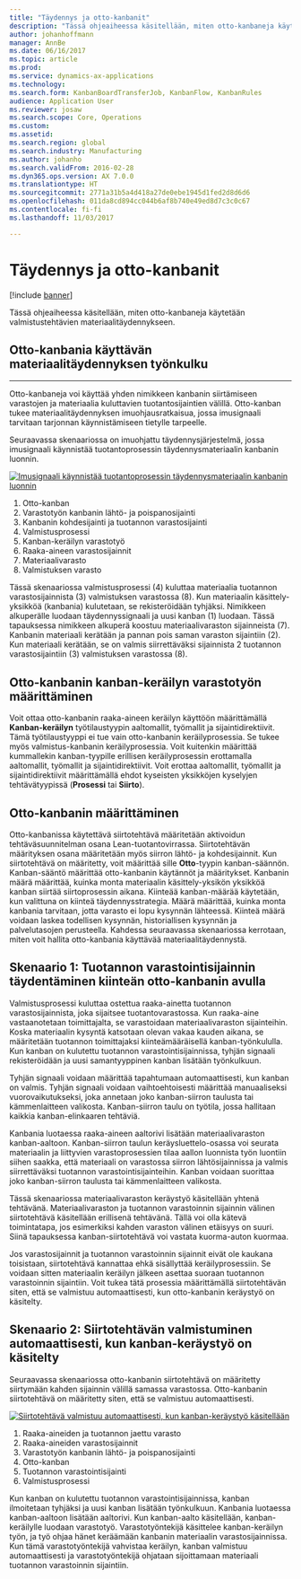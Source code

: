 ```yaml
---
title: "Täydennys ja otto-kanbanit"
description: "Tässä ohjeaiheessa käsitellään, miten otto-kanbaneja käytetään valmistustehtävien materiaalitäydennykseen."
author: johanhoffmann
manager: AnnBe
ms.date: 06/16/2017
ms.topic: article
ms.prod: 
ms.service: dynamics-ax-applications
ms.technology: 
ms.search.form: KanbanBoardTransferJob, KanbanFlow, KanbanRules
audience: Application User
ms.reviewer: josaw
ms.search.scope: Core, Operations
ms.custom: 
ms.assetid: 
ms.search.region: global
ms.search.industry: Manufacturing
ms.author: johanho
ms.search.validFrom: 2016-02-28
ms.dyn365.ops.version: AX 7.0.0
ms.translationtype: HT
ms.sourcegitcommit: 2771a31b5a4d418a27de0ebe1945d1fed2d8d6d6
ms.openlocfilehash: 011da8cd894cc044b6af8b740e49ed8d7c3c0c67
ms.contentlocale: fi-fi
ms.lasthandoff: 11/03/2017

---
```


# <a name="replenishment-with-withdrawal-kanbans"></a>Täydennys ja otto-kanbanit

[!include [banner](../includes/banner.md)]

Tässä ohjeaiheessa käsitellään, miten otto-kanbaneja käytetään valmistustehtävien materiaalitäydennykseen.

## <a name="workflow-for-material-replenishment-that-uses-the-withdrawal-kanban"></a>Otto-kanbania käyttävän materiaalitäydennyksen työnkulku
-------------------------------------------------------------------

Otto-kanbaneja voi käyttää yhden nimikkeen kanbanin siirtämiseen varastojen ja materiaalia kuluttavien tuotantosijaintien välillä. Otto-kanban tukee materiaalitäydennyksen imuohjausratkaisua, jossa imusignaali tarvitaan tarjonnan käynnistämiseen tietylle tarpeelle. 

Seuraavassa skenaariossa on imuohjattu täydennysjärjestelmä, jossa imusignaali käynnistää tuotantoprosessin täydennysmateriaalin kanbanin luonnin. 

[![Imusignaali käynnistää tuotantoprosessin täydennysmateriaalin kanbanin luonnin](./media/material-replenishment-with-withdrawal-kanban.png)](./media/material-replenishment-with-withdrawal-kanban.png)

1.  Otto-kanban
2.  Varastotyön kanbanin lähtö- ja poispanosijainti
3.  Kanbanin kohdesijainti ja tuotannon varastosijainti
4.  Valmistusprosessi
5.  Kanban-keräilyn varastotyö
6.  Raaka-aineen varastosijainnit
7.  Materiaalivarasto
8.  Valmistuksen varasto

Tässä skenaariossa valmistusprosessi (4) kuluttaa materiaalia tuotannon varastosijainnista (3) valmistuksen varastossa (8). Kun materiaalin käsittely-yksikköä (kanbania) kulutetaan, se rekisteröidään tyhjäksi. Nimikkeen alkuperälle luodaan täydennyssignaali ja uusi kanban (1) luodaan. Tässä tapauksessa nimikkeen alkuperä koostuu materiaalivaraston sijainneista (7). Kanbanin materiaali kerätään ja pannan pois saman varaston sijaintiin (2). Kun materiaali kerätään, se on valmis siirrettäväksi sijainnista 2 tuotannon varastosijaintiin (3) valmistuksen varastossa (8).

## <a name="configure-warehouse-work-for-kanban-picking-for-the-withdrawal-kanban"></a>Otto-kanbanin kanban-keräilyn varastotyön määrittäminen

Voit ottaa otto-kanbanin raaka-aineen keräilyn käyttöön määrittämällä **Kanban-keräilyn** työtilaustyypin aaltomallit, työmallit ja sijaintidirektiivit. Tämä työtilaustyyppi ei tue vain otto-kanbanin keräilyprosessia. Se tukee myös valmistus-kanbanin keräilyprosessia. Voit kuitenkin määrittää kummallekin kanban-tyypille erillisen keräilyprosessin erottamalla aaltomallit, työmallit ja sijaintidirektiivit. Voit erottaa aaltomallit, työmallit ja sijaintidirektiivit määrittämällä ehdot kyseisten yksikköjen kyselyjen tehtävätyypissä (**Prosessi** tai **Siirto**).

## <a name="configure-the-withdrawal-kanban"></a>Otto-kanbanin määrittäminen

Otto-kanbanissa käytettävä siirtotehtävä määritetään aktivoidun tehtäväsuunnitelman osana Lean-tuotantovirrassa. Siirtotehtävän määrityksen osana määritetään myös siirron lähtö- ja kohdesijainnit. Kun siirtotehtävä on määritetty, voit määrittää sille **Otto**-tyypin kanban-säännön. Kanban-sääntö määrittää otto-kanbanin käytännöt ja määritykset. Kanbanin määrä määrittää, kuinka monta materiaalin käsittely-yksikön yksikköä kanban siirtää siirtoprosessin aikana. Kiinteää kanban-määrää käytetään, kun valittuna on kiinteä täydennysstrategia. Määrä määrittää, kuinka monta kanbania tarvitaan, jotta varasto ei lopu kysynnän lähteessä. Kiinteä määrä voidaan laskea todellisen kysynnän, historiallisen kysynnän ja palvelutasojen perusteella. Kahdessa seuraavassa skenaariossa kerrotaan, miten voit hallita otto-kanbania käyttävää materiaalitäydennystä.

## <a name="scenario-1-replenish-a-production-input-location-by-using-a-fixed-withdrawal-kanban"></a>Skenaario 1: Tuotannon varastointisijainnin täydentäminen kiinteän otto-kanbanin avulla

Valmistusprosessi kuluttaa ostettua raaka-ainetta tuotannon varastosijainnista, joka sijaitsee tuotantovarastossa. Kun raaka-aine vastaanotetaan toimittajalta, se varastoidaan materiaalivaraston sijainteihin. Koska materiaalin kysyntä katsotaan olevan vakaa kauden aikana, se määritetään tuotannon toimittajaksi kiinteämääräisellä kanban-työnkululla. Kun kanban on kulutettu tuotannon varastointisijainnissa, tyhjän signaali rekisteröidään ja uusi samantyyppinen kanban lisätään työnkulkuun. 

Tyhjän signaali voidaan määrittää tapahtumaan automaattisesti, kun kanban on valmis. Tyhjän signaali voidaan vaihtoehtoisesti määrittää manuaaliseksi vuorovaikutukseksi, joka annetaan joko kanban-siirron taulusta tai kämmenlaitteen valikosta. Kanban-siirron taulu on työtila, jossa hallitaan kaikkia kanban-elinkaaren tehtäviä. 

Kanbania luotaessa raaka-aineen aaltorivi lisätään materiaalivaraston kanban-aaltoon. Kanban-siirron taulun keräysluettelo-osassa voi seurata materiaalin ja liittyvien varastoprosessien tilaa aallon luonnista työn luontiin siihen saakka, että materiaali on varastossa siirron lähtösijainnissa ja valmis siirrettäväksi tuotannon varastointisijainteihin. Kanban voidaan suorittaa joko kanban-siirron taulusta tai kämmenlaitteen valikosta. 

Tässä skenaariossa materiaalivaraston keräystyö käsitellään yhtenä tehtävänä. Materiaalivaraston ja tuotannon varastoinnin sijainnin välinen siirtotehtävä käsitellään erillisenä tehtävänä. Tällä voi olla kätevä toimintatapa, jos esimerkiksi kahden varaston välinen etäisyys on suuri. Siinä tapauksessa kanban-siirtotehtävä voi vastata kuorma-auton kuormaa. 

Jos varastosijainnit ja tuotannon varastoinnin sijainnit eivät ole kaukana toisistaan, siirtotehtävä kannattaa ehkä sisällyttää keräilyprosessiin. Se voidaan sitten materiaalin keräilyn jälkeen asettaa suoraan tuotannon varastoinnin sijaintiin. Voit tukea tätä prosessia määrittämällä siirtotehtävän siten, että se valmistuu automaattisesti, kun otto-kanbanin keräystyö on käsitelty.

## <a name="scenario-2-automatically-complete-the-transfer-activity-when-kanban-picking-work-is-processed"></a>Skenaario 2: Siirtotehtävän valmistuminen automaattisesti, kun kanban-keräystyö on käsitelty

Seuraavassa skenaariossa otto-kanbanin siirtotehtävä on määritetty siirtymään kahden sijainnin välillä samassa varastossa. Otto-kanbanin siirtotehtävä on määritetty siten, että se valmistuu automaattisesti. 

[![Siirtotehtävä valmistuu automaattisesti, kun kanban-keräystyö käsitellään](./media/transfer-activities-when-processing-kanban-picking.png)](./media/transfer-activities-when-processing-kanban-picking.png)

1.  Raaka-aineiden ja tuotannon jaettu varasto
2.  Raaka-aineiden varastosijainnit
3.  Varastotyön kanbanin lähtö- ja poispanosijainti
4.  Otto-kanban
5.  Tuotannon varastointisijainti
6.  Valmistusprosessi

Kun kanban on kulutettu tuotannon varastointisijainnissa, kanban ilmoitetaan tyhjäksi ja uusi kanban lisätään työnkulkuun. Kanbania luotaessa kanban-aaltoon lisätään aaltorivi. Kun kanban-aalto käsitellään, kanban-keräilylle luodaan varastotyö. Varastotyöntekijä käsittelee kanban-keräilyn työn, ja työ ohjaa hänet keräämään kanbanin materiaalin varastosijainnissa. Kun tämä varastotyöntekijä vahvistaa keräilyn, kanban valmistuu automaattisesti ja varastotyöntekijä ohjataan sijoittamaan materiaali tuotannon varastoinnin sijaintiin.


